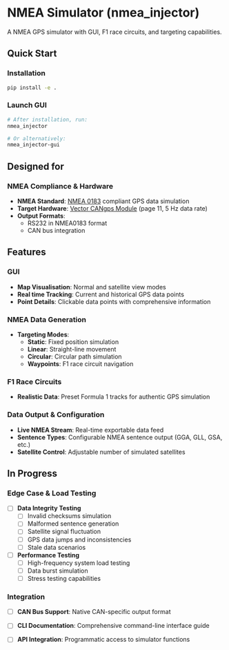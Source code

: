 # NMEA Simulator (nmea_injector)

A NMEA GPS simulator with GUI, F1 race circuits, and targeting capabilities.

## Quick Start

### Installation
```bash
pip install -e .
```

### Launch GUI
```bash
# After installation, run:
nmea_injector

# Or alternatively:
nmea_injector-gui
```

## Designed for

### NMEA Compliance & Hardware
- **NMEA Standard**: [NMEA 0183](https://gpsd.gitlab.io/gpsd/NMEA.html) compliant GPS data simulation
- **Target Hardware**: [Vector CANgps Module](https://cdn.vector.com/cms/content/products/gl_logger/Docs/LoggerAccessories_ProductInformation_EN.pdf) (page 11, 5 Hz data rate)
- **Output Formats**: 
  - RS232 in NMEA0183 format
  - CAN bus integration

##  Features

### GUI
- **Map Visualisation**: Normal and satellite view modes
- **Real time Tracking**: Current and historical GPS data points
- **Point Details**: Clickable data points with comprehensive information

### NMEA Data Generation
- **Targeting Modes**:
  -  **Static**: Fixed position simulation
  -  **Linear**: Straight-line movement
  -  **Circular**: Circular path simulation
  -  **Waypoints**: F1 race circuit navigation

### F1 Race Circuits
- **Realistic Data**: Preset Formula 1 tracks for authentic GPS simulation


### Data Output & Configuration
- **Live NMEA Stream**: Real-time exportable data feed
- **Sentence Types**: Configurable NMEA sentence output (GGA, GLL, GSA, etc.)
- **Satellite Control**: Adjustable number of simulated satellites

## In Progress

### Edge Case & Load Testing
- [ ] **Data Integrity Testing**
  - [ ] Invalid checksums simulation
  - [ ] Malformed sentence generation
  - [ ] Satellite signal fluctuation
  - [ ] GPS data jumps and inconsistencies
  - [ ] Stale data scenarios

- [ ] **Performance Testing**
  - [ ] High-frequency system load testing
  - [ ] Data burst simulation
  - [ ] Stress testing capabilities

### Integration
- [ ] **CAN Bus Support**: Native CAN-specific output format
- [ ] **CLI Documentation**: Comprehensive command-line interface guide
- [ ] **API Integration**: Programmatic access to simulator functions

